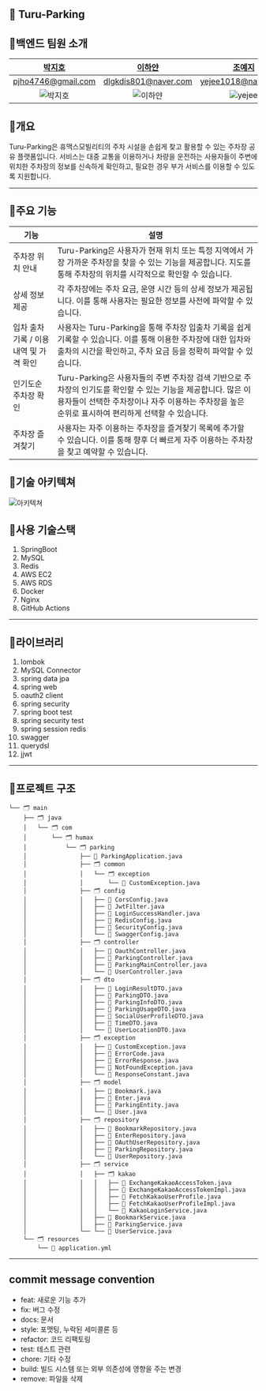 
🚗 Turu-Parking
---
## 📍백엔드 팀원 소개
|                               [박지호](https://github.com/pjho4746)                                |                                [이하얀](https://github.com/hayannn)                                |                                 [조예지](https://github.com/CYJhub)                                  |
|:-----------------------------------------------------------------------------------------------:|:-----------------------------------------------------------------------------------------------:|:-------------------------------------------------------------------------------------------------:|
|                                       pjho4746@gmail.com                                        |                                      dlgkdis801@naver.com                                       |                                        yejee1018@naver.com                                        | 
|  ![박지호](https://github.com/CYJhub/CYJhub/assets/81136546/42b12c5b-8f9e-4580-984a-fba1ab9ee743)  |  ![이하얀](https://github.com/CYJhub/CYJhub/assets/81136546/bb585674-490c-4460-8dd7-82780017baeb)  |  ![yejee](https://github.com/CYJhub/CYJhub/assets/81136546/5439eca9-5704-4007-a68a-53bf101114ec)  | 


## 📍개요
Turu-Parking은 휴맥스모빌리티의 주차 시설을 손쉽게 찾고 활용할 수 있는 주차장 공유 플랫폼입니다.
서비스는 대중 교통을 이용하거나 차량을 운전하는 사용자들이 주변에 위치한 주차장의 정보를 신속하게 확인하고, 필요한 경우 부가 서비스를 이용할 수 있도록 지원합니다.

---

## 📍주요 기능
| 기능                | 설명                                                            |
|---------------------|-----------------------------------------------------------------|
| 주차장 위치 안내    | Turu-Parking은 사용자가 현재 위치 또는 특정 지역에서 가장 가까운 주차장을 찾을 수 있는 기능을 제공합니다. 지도를 통해 주차장의 위치를 시각적으로 확인할 수 있습니다.   |
| 상세 정보 제공      | 각 주차장에는 주차 요금, 운영 시간 등의 상세 정보가 제공됩니다. 이를 통해 사용자는 필요한 정보를 사전에 파악할 수 있습니다.        |
| 입차 출차 기록 / 이용 내역 및 가격 확인      | 사용자는 Turu-Parking을 통해 주차장 입출차 기록을 쉽게 기록할 수 있습니다. 이를 통해 이용한 주차장에 대한 입차와 출차의 시간을 확인하고, 주차 요금 등을 정확히 파악할 수 있습니다.              |
| 인기도순 주차장 확인 | Turu-Parking은 사용자들의 주변 주차장 검색 기반으로 주차장의 인기도를 확인할 수 있는 기능을 제공합니다. 많은 이용자들이 선택한 주차장이나 자주 이용하는 주차장을 높은 순위로 표시하여 편리하게 선택할 수 있습니다.     |
| 주차장 즐겨찾기      | 사용자는 자주 이용하는 주차장을 즐겨찾기 목록에 추가할 수 있습니다. 이를 통해 향후 더 빠르게 자주 이용하는 주차장을 찾고 예약할 수 있습니다.                  |


## 📍기술 아키텍쳐
![아키텍쳐](https://github.com/humax-sw-team16/Parking_Server/assets/81136546/0a7791be-8476-489d-ba0f-87196cc6269d)



## 📍사용 기술스택
1. SpringBoot
2. MySQL
3. Redis
3. AWS EC2
4. AWS RDS
5. Docker
6. Nginx
7. GitHub Actions

---

## 📍라이브러리
1. lombok
2. MySQL Connector
3. spring data jpa
4. spring web
5. oauth2 client
6. spring security
7. spring boot test
8. spring security test
9. spring session redis
10. swagger
11. querydsl
12. jjwt

---

## 📍프로젝트 구조
```
└── 🗂 main
    ├── 🗂 java
    │   └── 🗂 com
    │       └── 🗂 humax
    │           └── 🗂 parking
    │               ├── 📑 ParkingApplication.java
    │               ├── 🗂 common
    │               │   └── 🗂 exception 
    │               │       └── 📑 CustomException.java
    │               ├── 🗂 config
    │               │   ├── 📑 CorsConfig.java
    │               │   ├── 📑 JwtFilter.java
    │               │   ├── 📑 LoginSuccessHandler.java
    │               │   ├── 📑 RedisConfig.java
    │               │   ├── 📑 SecurityConfig.java
    │               │   └── 📑 SwaggerConfig.java
    │               ├── 🗂 controller
    │               │   ├── 📑 OauthController.java
    │               │   ├── 📑 ParkingController.java
    │               │   ├── 📑 ParkingMainController.java
    │               │   └── 📑 UserController.java
    │               ├── 🗂 dto
    │               │   ├── 📑 LoginResultDTO.java
    │               │   ├── 📑 ParkingDTO.java
    │               │   ├── 📑 ParkingInfoDTO.java
    │               │   ├── 📑 ParkingUsageDTO.java
    │               │   ├── 📑 SocialUserProfileDTO.java
    │               │   ├── 📑 TimeDTO.java
    │               │   └── 📑 UserLocationDTO.java
    │               ├── 🗂 exception
    │               │   ├── 📑 CustomException.java
    │               │   ├── 📑 ErrorCode.java
    │               │   ├── 📑 ErrorResponse.java
    │               │   ├── 📑 NotFoundException.java
    │               │   └── 📑 ResponseConstant.java
    │               ├── 🗂 model
    │               │   ├── 📑 Bookmark.java
    │               │   ├── 📑 Enter.java
    │               │   ├── 📑 ParkingEntity.java
    │               │   └── 📑 User.java
    │               ├── 🗂 repository
    │               │   ├── 📑 BookmarkRepository.java
    │               │   ├── 📑 EnterRepository.java
    │               │   ├── 📑 OAuthUserRepository.java
    │               │   ├── 📑 ParkingRepository.java
    │               │   └── 📑 UserRepository.java
    │               ├── 🗂 service
    │               │   ├── 🗂 kakao 
    │               │   │   ├── 📑 ExchangeKakaoAccessToken.java
    │               │   │   ├── 📑 ExchangeKakaoAccessTokenImpl.java
    │               │   │   ├── 📑 FetchKakaoUserProfile.java
    │               │   │   ├── 📑 FetchKakaoUserProfileImpl.java
    │               │   │   └── 📑 KakaoLoginService.java
    │               │   ├── 📑 BookmarkService.java
    │               │   ├── 📑 ParkingService.java
    │               └── └── 📑 UserService.java
    └── 🗂 resources
        └── 📑 application.yml      
```
---

## commit message convention
- feat: 새로운 기능 추가
- fix: 버그 수정
- docs: 문서
- style: 포맷팅, 누락된 세미콜론 등
- refactor: 코드 리팩토링
- test: 테스트 관련
- chore: 기타 수정
- build: 빌드 시스템 또는 외부 의존성에 영향을 주는 변경
- remove: 파일을 삭제
